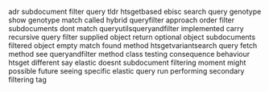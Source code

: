 adr subdocument filter query tldr htsgetbased ebisc search query genotype show genotype match called hybrid queryfilter approach order filter subdocuments dont match queryutilsqueryandfilter implemented carry recursive query filter supplied object return optional object subdocuments filtered object empty match found method htsgetvariantsearch query fetch method see queryandfilter method class testing consequence behaviour htsget different say elastic doesnt subdocument filtering moment might possible future seeing specific elastic query run performing secondary filtering tag